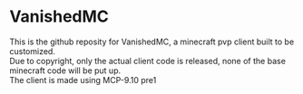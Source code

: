 # VanishedMC

This is the github reposity for VanishedMC, a minecraft pvp client built to be customized.   
Due to copyright, only the actual client code is released, none of the base minecraft code will be put up.  
The client is made using MCP-9.10 pre1   
